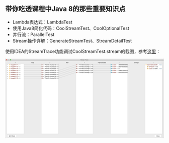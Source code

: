 ## 带你吃透课程中Java 8的那些重要知识点
- Lambda表达式：LambdaTest
- 使用Java8简化代码：CoolStreamTest、CoolOptionalTest
- 并行流：ParallelTest
- Stream操作详解：GenerateStreamTest、StreamDetailTest

使用IDEA的StreamTrace功能调试CoolStreamTest.stream的截图，参考[这里](https://www.jetbrains.com/help/idea/analyze-java-stream-operations.html)：

![](StreamTrace.jpg)